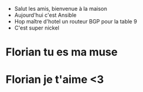 - Salut les amis, bienvenue à la maison 
- Aujourd'hui c'est Ansible 
- Hop maître d'hotel un routeur BGP pour la table 9
- C'est super nickel
# Florian tu es ma muse 
# Florian je t'aime <3
